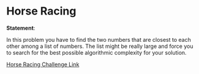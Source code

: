 # Horse Racing

**Statement**:

In this problem you have to find the two numbers that are closest to each other among a list of numbers. The list might be really large and force you to search for the best possible algorithmic complexity for your solution.

[Horse Racing Challenge Link](https://www.codingame.com/training/easy/horse-racing-duals)
    
